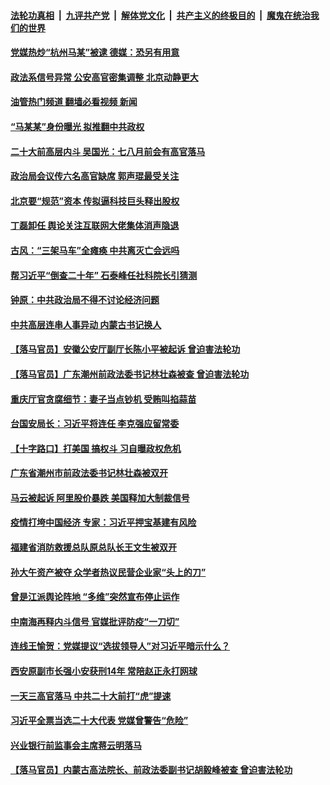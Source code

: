 ####  [法轮功真相](../../../../basic/blob/master/README.md?t=05051301) &nbsp;|&nbsp; [九评共产党](../../../../9ping.md/blob/master/README.md?t=05051301) &nbsp;|&nbsp; [解体党文化](../../../../jtdwh.md/blob/master/README.md?t=05051301)  &nbsp;|&nbsp; [共产主义的终极目的](../../../../gczydzjmd.md/blob/master/README.md?t=05051301) &nbsp;|&nbsp; [魔鬼在统治我们的世界](../../../../mgztzwmdsj.md/blob/master/README.md?t=05051301) 

#### [党媒热炒“杭州马某”被逮 德媒：恐另有用意](../pages/prog1138/a103417992.md?t=05051301) 

#### [政法系信号异常 公安高官密集调整 北京动静更大](../pages/prog1138/a103417474.md?t=05051301) 

#### [油管热门频道 翻墙必看视频 新闻](http://45.76.130.85:81/youtube.html?05051301)

#### [“马某某”身份曝光 拟推翻中共政权](../pages/prog1138/a103417149.md?t=05051301) 

#### [二十大前高层内斗 吴国光：七八月前会有高官落马](../pages/prog1138/a103416479.md?t=05051301) 

#### [政治局会议传六名高官缺席 郭声琨最受关注](../pages/prog1138/a103416379.md?t=05051301) 

#### [北京要“规范”资本 传拟逼科技巨头释出股权](../pages/prog1138/a103415755.md?t=05051301) 

#### [丁磊卸任 舆论关注互联网大佬集体消声隐退](../pages/prog1138/a103415962.md?t=05051301) 

#### [古风：“三架马车”全瘫痪 中共离灭亡会远吗](../pages/prog1138/a103415893.md?t=05051301) 

#### [帮习近平“倒查二十年” 石泰峰任社科院长引猜测](../pages/prog1138/a103415357.md?t=05051301) 

#### [钟原：中共政治局不得不讨论经济问题](../pages/prog1138/a103415037.md?t=05051301) 

#### [中共高层连串人事异动 内蒙古书记换人](../pages/prog1138/a103414152.md?t=05051301) 

#### [【落马官员】安徽公安厅副厅长陈小平被起诉 曾迫害法轮功](../pages/prog1138/a103413562.md?t=05051301) 

#### [【落马官员】广东潮州前政法委书记林壮森被查 曾迫害法轮功](../pages/prog1138/a103413521.md?t=05051301) 

#### [重庆厅官贪腐细节：妻子当点钞机 受贿叫掐蒜苗](../pages/prog1138/a103413110.md?t=05051301) 

#### [台国安局长：习近平将连任 李克强应留常委](../pages/prog1138/a103413037.md?t=05051301) 

#### [【十字路口】打美国 搞权斗 习自曝政权危机](../pages/prog1138/a103412830.md?t=05051301) 

#### [广东省潮州市前政法委书记林壮森被双开](../pages/prog1138/a103412337.md?t=05051301) 

#### [马云被起诉 阿里股价暴跌 美国释加大制裁信号](../pages/prog1138/a103412333.md?t=05051301) 

#### [疫情打垮中国经济 专家：习近平押宝基建有风险](../pages/prog1138/a103412252.md?t=05051301) 

#### [福建省消防救援总队原总队长王文生被双开](../pages/prog1138/a103411430.md?t=05051301) 

#### [孙大午资产被夺 众学者热议民营企业家“头上的刀”](../pages/prog1138/a103410870.md?t=05051301) 

#### [曾是江派舆论阵地 “多维”突然宣布停止运作](../pages/prog1138/a103410394.md?t=05051301) 

#### [中南海再释内斗信号 官媒批评防疫“一刀切”](../pages/prog1138/a103410359.md?t=05051301) 

#### [连线王愉贺：党媒提议“选拔领导人”对习近平暗示什么？](../pages/prog1138/a103409962.md?t=05051301) 

#### [西安原副市长强小安获刑14年 常陪赵正永打网球](../pages/prog1138/a103409333.md?t=05051301) 

#### [一天三高官落马 中共二十大前打“虎”提速](../pages/prog1138/a103408676.md?t=05051301) 

#### [习近平全票当选二十大代表 党媒曾警告“危险”](../pages/prog1138/a103407908.md?t=05051301) 

#### [兴业银行前监事会主席蒋云明落马](../pages/prog1138/a103407894.md?t=05051301) 

#### [【落马官员】内蒙古高法院长、前政法委副书记胡毅峰被查 曾迫害法轮功](../pages/prog1138/a103407347.md?t=05051301) 

<img src='http://gfw-breaker.win/goodnews/indexes/prog1138.md' width='0px' height='0px'/>
